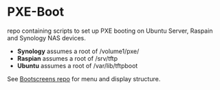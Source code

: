 PXE-Boot
=======

repo containing scripts to set up PXE booting on Ubuntu Server, Raspain and 
Synology NAS devices.

- **Synology** assumes a root of /volume1/pxe/
- **Raspian** assumes a root of /srv/tftp
- **Ubuntu** assumes a root of /var/lib/tftpboot

See [Bootscreens repo](https://github.com/chris18890/boot-screens) for menu 
and display structure.
